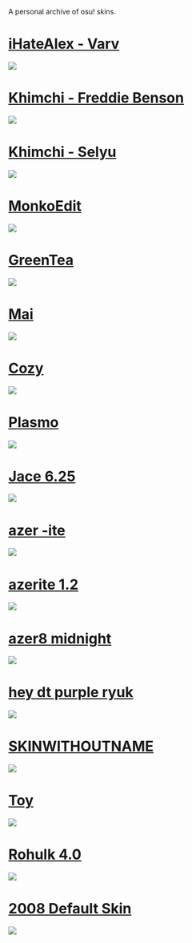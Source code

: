 A personal archive of osu! skins.
<!-- 
# []()
![]()
-->

# [iHateAlex - Varv](https://ihatealex.s-ul.eu/H9TMr6HO)
![](images/aristia.webp)

# [Khimchi - Freddie Benson](https://ihatealex.s-ul.eu/RmJrSRRI)
![](images/freddiebenson.webp)

# [Khimchi - Selyu](https://ihatealex.s-ul.eu/dCGo9VCl)
![](images/selyu.webp)

# [MonkoEdit](https://ihatealex.s-ul.eu/waz4g7x9)
![](images/monkoedit.webp)

# [GreenTea](https://ihatealex.s-ul.eu/0tS3XgMF)
![](images/greentea.webp)

# [Mai](https://ihatealex.s-ul.eu/Oxmp608q)
![](images/mai.webp)

# [Cozy](https://ihatealex.s-ul.eu/BpRHsh1g)
![](images/cozy.webp)

# [Plasmo](https://ihatealex.s-ul.eu/726STfBo)
![](images/plasmo.webp)

# [Jace 6.25](https://ihatealex.s-ul.eu/vY7UqxrZ)
![](images/jace.webp)

# [azer -ite](https://ihatealex.s-ul.eu/CVvWuBb4)
![](images/azer-ite.webp)

# [azerite 1.2](https://ihatealex.s-ul.eu/BB4bBr9Q)
![](images/osuplayer84.webp)

# [azer8 midnight](https://ihatealex.s-ul.eu/KXlnO2YL)
![](images/midnightv8.webp)

# [hey dt purple ryuk](https://ihatealex.s-ul.eu/WLnKTrzP)
![](images/dtpurple.webp)

# [SKINWITHOUTNAME](https://ihatealex.s-ul.eu/fLnMBeO8)
![](images/skinwithoutname.webp)

# [Toy](https://ihatealex.s-ul.eu/M92fKqZA)
![](images/toy.webp)

# [Rohulk 4.0](https://ihatealex.s-ul.eu/P6R7cGKd)
![](images/rohulk.webp)

# [2008 Default Skin](https://ihatealex.s-ul.eu/pEuOmEzR)
![](images/2008default.webp)

